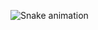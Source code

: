 ![Snake animation]([https://github.com/alphatasker/triquetradeveloper/blob/output/github-snake-dark.svg](https://github.com/alphatasker/alphatasker/blob/output/ocean.gif))
